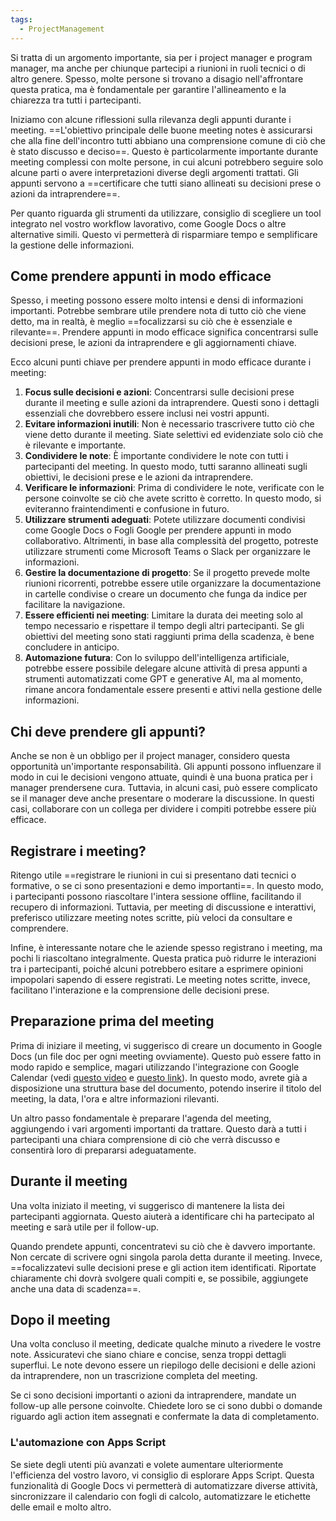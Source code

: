 ```yaml
---
tags:
  - ProjectManagement
---
```



Si tratta di un argomento importante, sia per i project manager e program manager, ma anche per chiunque partecipi a riunioni in ruoli tecnici o di altro genere.
Spesso, molte persone si trovano a disagio nell'affrontare questa pratica, ma è fondamentale per garantire l'allineamento e la chiarezza tra tutti i partecipanti.

Iniziamo con alcune riflessioni sulla rilevanza degli appunti durante i meeting. ==L'obiettivo principale delle buone meeting notes è assicurarsi che alla fine dell'incontro tutti abbiano una comprensione comune di ciò che è stato discusso e deciso==.
Questo è particolarmente importante durante meeting complessi con molte persone, in cui alcuni potrebbero seguire solo alcune parti o avere interpretazioni diverse degli argomenti trattati.
Gli appunti servono a ==certificare che tutti siano allineati su decisioni prese o azioni da intraprendere==.

Per quanto riguarda gli strumenti da utilizzare, consiglio di scegliere un tool integrato nel vostro workflow lavorativo, come Google Docs o altre alternative simili. Questo vi permetterà di risparmiare tempo e semplificare la gestione delle informazioni.

## Come prendere appunti in modo efficace

Spesso, i meeting possono essere molto intensi e densi di informazioni importanti. Potrebbe sembrare utile prendere nota di tutto ciò che viene detto, ma in realtà, è meglio ==focalizzarsi su ciò che è essenziale e rilevante==.
Prendere appunti in modo efficace significa concentrarsi sulle decisioni prese, le azioni da intraprendere e gli aggiornamenti chiave.

Ecco alcuni punti chiave per prendere appunti in modo efficace durante i meeting:

1. **Focus sulle decisioni e azioni**: Concentrarsi sulle decisioni prese durante il meeting e sulle azioni da intraprendere. Questi sono i dettagli essenziali che dovrebbero essere inclusi nei vostri appunti.
2. **Evitare informazioni inutili**: Non è necessario trascrivere tutto ciò che viene detto durante il meeting. Siate selettivi ed evidenziate solo ciò che è rilevante e importante.
3. **Condividere le note**: È importante condividere le note con tutti i partecipanti del meeting. In questo modo, tutti saranno allineati sugli obiettivi, le decisioni prese e le azioni da intraprendere.
4. **Verificare le informazioni**: Prima di condividere le note, verificate con le persone coinvolte se ciò che avete scritto è corretto. In questo modo, si eviteranno fraintendimenti e confusione in futuro.
5. **Utilizzare strumenti adeguati**: Potete utilizzare documenti condivisi come Google Docs o Fogli Google per prendere appunti in modo collaborativo. Altrimenti, in base alla complessità del progetto, potreste utilizzare strumenti come Microsoft Teams o Slack per organizzare le informazioni.
6. **Gestire la documentazione di progetto**: Se il progetto prevede molte riunioni ricorrenti, potrebbe essere utile organizzare la documentazione in cartelle condivise o creare un documento che funga da indice per facilitare la navigazione.
7. **Essere efficienti nei meeting**: Limitare la durata dei meeting solo al tempo necessario e rispettare il tempo degli altri partecipanti. Se gli obiettivi del meeting sono stati raggiunti prima della scadenza, è bene concludere in anticipo.
8. **Automazione futura**: Con lo sviluppo dell'intelligenza artificiale, potrebbe essere possibile delegare alcune attività di presa appunti a strumenti automatizzati come GPT e generative AI, ma al momento, rimane ancora fondamentale essere presenti e attivi nella gestione delle informazioni.

## Chi deve prendere gli appunti?
Anche se non è un obbligo per il project manager, considero questa opportunità un'importante responsabilità.
Gli appunti possono influenzare il modo in cui le decisioni vengono attuate, quindi è una buona pratica per i manager prendersene cura.
Tuttavia, in alcuni casi, può essere complicato se il manager deve anche presentare o moderare la discussione. In questi casi, collaborare con un collega per dividere i compiti potrebbe essere più efficace.

## Registrare i meeting?

Ritengo utile ==registrare le riunioni in cui si presentano dati tecnici o formative, o se ci sono presentazioni e demo importanti==.
In questo modo, i partecipanti possono riascoltare l'intera sessione offline, facilitando il recupero di informazioni.
Tuttavia, per meeting di discussione e interattivi, preferisco utilizzare meeting notes scritte, più veloci da consultare e comprendere.

Infine, è interessante notare che le aziende spesso registrano i meeting, ma pochi li riascoltano integralmente. Questa pratica può ridurre le interazioni tra i partecipanti, poiché alcuni potrebbero esitare a esprimere opinioni impopolari sapendo di essere registrati. Le meeting notes scritte, invece, facilitano l'interazione e la comprensione delle decisioni prese.

## Preparazione prima del meeting

Prima di iniziare il meeting, vi suggerisco di creare un documento in Google Docs (un file doc per ogni meeting ovviamente).
Questo può essere fatto in modo rapido e semplice, magari utilizzando l'integrazione con Google Calendar (vedi [questo video](https://www.youtube.com/watch?v=rXGv9pIakCg) e [questo link](https://support.google.com/docs/answer/11324079?hl=en)).
In questo modo, avrete già a disposizione una struttura base del documento, potendo inserire il titolo del meeting, la data, l'ora e altre informazioni rilevanti.

Un altro passo fondamentale è preparare l'agenda del meeting, aggiungendo i vari argomenti importanti da trattare. Questo darà a tutti i partecipanti una chiara comprensione di ciò che verrà discusso e consentirà loro di prepararsi adeguatamente.

## Durante il meeting

Una volta iniziato il meeting, vi suggerisco di mantenere la lista dei partecipanti aggiornata. Questo aiuterà a identificare chi ha partecipato al meeting e sarà utile per il follow-up.

Quando prendete appunti, concentratevi su ciò che è davvero importante. Non cercate di scrivere ogni singola parola detta durante il meeting. Invece, ==focalizzatevi sulle decisioni prese e gli action item identificati. Riportate chiaramente chi dovrà svolgere quali compiti e, se possibile, aggiungete anche una data di scadenza==.

## Dopo il meeting

Una volta concluso il meeting, dedicate qualche minuto a rivedere le vostre note. Assicuratevi che siano chiare e concise, senza troppi dettagli superflui. Le note devono essere un riepilogo delle decisioni e delle azioni da intraprendere, non un trascrizione completa del meeting.

Se ci sono decisioni importanti o azioni da intraprendere, mandate un follow-up alle persone coinvolte. Chiedete loro se ci sono dubbi o domande riguardo agli action item assegnati e confermate la data di completamento.

### L'automazione con Apps Script

Se siete degli utenti più avanzati e volete aumentare ulteriormente l'efficienza del vostro lavoro, vi consiglio di esplorare Apps Script. Questa funzionalità di Google Docs vi permetterà di automatizzare diverse attività, sincronizzare il calendario con fogli di calcolo, automatizzare le etichette delle email e molto altro.
